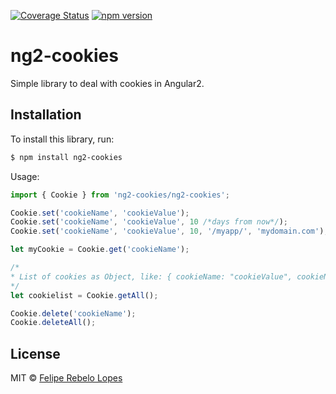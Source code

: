 [![Coverage Status](https://coveralls.io/repos/BCJTI/ng2-cookies/badge.svg?branch=master&service=github)](https://coveralls.io/github/BCJTI/ng2-cookies?branch=master) 
[![npm version](https://badge.fury.io/js/ng2-cookies.svg)](http://badge.fury.io/js/ng2-cookies) 



# ng2-cookies

Simple library to deal with cookies in Angular2.

## Installation

To install this library, run:

```bash
$ npm install ng2-cookies
```

Usage:

```typescript
import { Cookie } from 'ng2-cookies/ng2-cookies';

Cookie.set('cookieName', 'cookieValue');
Cookie.set('cookieName', 'cookieValue', 10 /*days from now*/);
Cookie.set('cookieName', 'cookieValue', 10, '/myapp/', 'mydomain.com');

let myCookie = Cookie.get('cookieName');

/*
* List of cookies as Object, like: { cookieName: "cookieValue", cookieName2: "cookieValue2" ... etc }
*/
let cookielist = Cookie.getAll();

Cookie.delete('cookieName');
Cookie.deleteAll();

```


## License

MIT © [Felipe Rebelo Lopes](http://github.com/carcamano)

